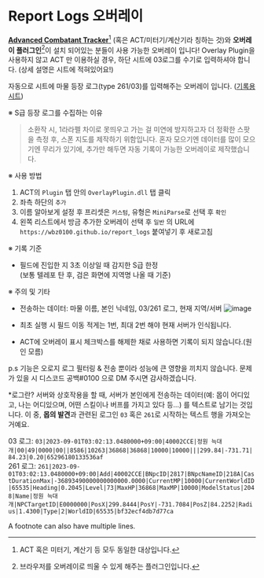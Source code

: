 # Report Logs 오버레이

**[Advanced Combatant Tracker](https://ffxivhaeru.tistory.com/notice/21)**[^1] (혹은 ACT/미터기/계산기라 칭하는 것)와 **오버레이 플러그인**[^2]이 설치 되어있는 분들이 사용 가능한 오버레이 입니다!
Overlay Plugin을 사용하지 않고 ACT 만 이용하실 경우, 하단 시트에 03로그를 수기로 입력하셔야 합니다. (상세 설명은 시트에 적혀있어요!)  

자동으로 시트에 마물 등장 로그(type 261/03)를 입력해주는 오버레이 입니다.  ([기록용 시트](https://docs.google.com/spreadsheets/d/1jtRimkaHAzJ8h5O2Z8Y3RD0dwYQ3q6Xrvv6kGWUxLYY))  

※ S급 등장 로그를 수집하는 이유
>소환작 시, 1라라펠 차이로 못띄우고 가는 걸 미연에 방지하고자 더 정확한 스팟을 측정 후, 스폰 지도를 제작하기 위함입니다.
>혼자 모으기엔 데이터를 많이 모으기엔 무리가 있기에, 추가만 해두면 자동 기록이 가능한 오버레이로 제작했습니다.

※ 사용 방법  
1. ACT의 `Plugin` 탭 안의 `OverlayPlugin.dll` 탭 클릭
2. 좌측 하단의 `추가`
3. 이름 알아보게 설정 후 프리셋은 `커스텀`, 유형은 `MiniParse`로 선택 후 `확인`
4. 왼쪽 리스트에서 방금 추가한 오버레이 선택 후 `일반` 의 URL에 `https://wbz0100.github.io/report_logs` 붙여넣기 후 새로고침

※ 기록 기준 
- 필드에 진입한 지 3초 이상일 때 감지한 S급 한정  
  (보통 텔레포 탄 후, 검은 화면에 지역명 나올 때 기준)

※ 주의 및 기타
- 전송하는 데이터: 마물 이름, 본인 닉네임, 03/261 로그, 현재 지역/서버
  ![image](https://github.com/wbz0100/report_logs/assets/91980289/d66e7cd7-bcba-4c85-9ce1-7fdde784edea)

- 최초 실행 시 필드 이동 적게는 1번, 최대 2번 해야 현재 서버가 인식됩니다.
- ACT에 오버레이 표시 체크박스를 해제한 채로 사용하면 기록이 되지 않습니다.(원인 모름)

p.s 기능은 오로지 로그 필터링 & 전송 뿐이라 성능에 큰 영향을 끼치지 않습니다.
문제가 있을 시 디스코드 공백#0100 으로 DM 주시면 감사하겠습니다.

*로그란? 서버와 상호작용을 할 때, 서버가 본인에게 전송하는 데이터(예: 몹이 어디있고, 나는 어디있으며, 어떤 스킬이나 버프를 가지고 있다 등...) 를 텍스트로 남기는 것입니다.
이 중, **몹의 발견**과 관련된 로그인 `03` 혹은 `261`로 시작하는 텍스트 행을 가져오는 거예요.  
  
03 로그: `03|2023-09-01T03:02:13.0480000+09:00|40002CCE|정원 늑대개|00|49|0000|00||8586|10263|36868|36868|10000|10000|||299.84|-731.71|84.23|0.20|65296180133536af`  
261 로그: `261|2023-09-01T03:02:13.0480000+09:00|Add|40002CCE|BNpcID|2817|BNpcNameID|218A|CastDurationMax|-36893490000000000000.0000|CurrentMP|10000|CurrentWorldID|65535|Heading|0.2045|Level|73|MaxHP|36868|MaxMP|10000|ModelStatus|2048|Name|정원 늑대개|NPCTargetID|E0000000|PosX|299.8444|PosY|-731.7084|PosZ|84.2252|Radius|1.4300|Type|2|WorldID|65535|bf32ecf4db7d77ca`

A footnote can also have multiple lines.

[^1]: ACT 혹은 미터기, 계산기 등 모두 동일한 대상입니다.
[^2]: 브라우저를 오버레이로 띄울 수 있게 해주는 플러그인입니다.
